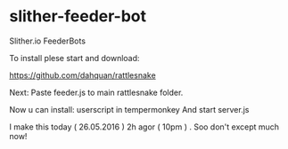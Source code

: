 # slither-feeder-bot
Slither.io FeederBots

To install plese start and download: 

https://github.com/dahquan/rattlesnake

Next: Paste feeder.js to main rattlesnake folder. 

Now u can install: userscript in tempermonkey
And start server.js

I make this today ( 26.05.2016 ) 2h agor ( 10pm ) . Soo don't except much now! 
